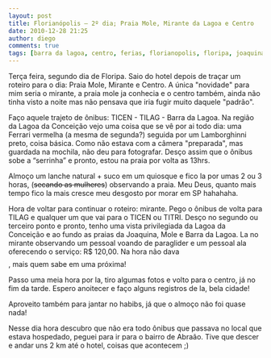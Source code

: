 ```yaml
---
layout: post
title: Florianópolis – 2º dia; Praia Mole, Mirante da Lagoa e Centro
date: 2010-12-28 21:25
author: diego
comments: true
tags: [barra da lagoa, centro, ferias, florianopolis, floripa, joaquina, mirante, praia mole, viagem, Viagens]
---
```

Terça feira, segundo dia de Floripa. Saio do hotel depois de traçar um roteiro para o dia: Praia Mole, Mirante e Centro. A única "novidade" para mim seria o mirante, a praia mole ja conhecia e o centro também, ainda não tinha visto a noite mas não pensava que iria fugir muito daquele "padrão".

Faço aquele trajeto de ônibus: TICEN - TILAG - Barra da Lagoa. Na região da Lagoa da Conceição vejo uma coisa que se vê por ai todo dia: uma Ferrari vermelha (a mesma de segunda?) seguida por um Lamborghinni preto, coisa básica. Como não estava com a câmera "preparada", mas guardada na mochila, não deu para fotografar. Desço assim que o ônibus sobe a “serrinha” e pronto, estou na praia por volta as 13hrs.

Almoço um lanche natural + suco em um quiosque e fico la por umas 2 ou 3 horas, (<span style="text-decoration: line-through;">secando as mulheres</span>) observando a praia. Meu Deus, quanto mais tempo fico la mais cresce meu desgosto por morar em SP hahahaha.

Hora de voltar para continuar o roteiro: mirante. Pego o ônibus de volta para TILAG e qualquer um que vai para o TICEN ou TITRI. Desço no segundo ou terceiro ponto e pronto, tenho uma vista privilegiada da Lagoa da Conceição e ao fundo as praias da Joaquina, Mole e Barra da Lagoa. La no mirante observando um pessoal voando de paraglider e um pessoal ala oferecendo o serviço: R$ 120,00. Na hora não dava $$$$, mais quem sabe em uma próxima!

Passo uma meia hora por la, tiro algumas fotos e volto para o centro, já no fim da tarde. Espero anoitecer e faço alguns registros de la, bela cidade!

Aproveito também para jantar no habibs, já que o almoço não foi quase nada!

Nesse dia hora descubro que não era todo ônibus que passava no local que estava hospedado, peguei para ir para o bairro de Abraão. Tive que descer e andar uns 2 km até o hotel, coisas que acontecem ;)
